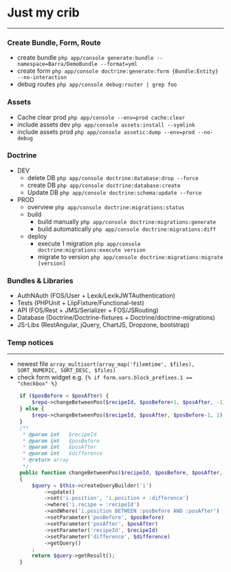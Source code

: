# Just my crib
---

### Create Bundle, Form, Route
* create bundle       `php app/console generate:bundle --namespace=Barra/DemoBundle --format=yml`
* create form         `php app/console doctrine:generate:form {Bundle:Entity} --no-interaction`
* debug routes        `php app/console debug:router | grep foo`

### Assets
* Cache clear prod    `php app/console --env=prod cache:clear`
* include assets dev  `php app/console assets:install --symlink`
* include assets prod `php app/console assetic:dump --env=prod --no-debug`

### Doctrine
* DEV
  * delete DB           `php app/console doctrine:database:drop --force`
  * create DB           `php app/console doctrine:database:create`
  * Update DB           `php app/console doctrine:schema:update --force`
* PROD
  * overview            `php app/console doctrine:migrations:status`
  * build 
    * build manually      `php app/console doctrine:migrations:generate`
    * build automatically `php app/console doctrine:migrations:diff`
  * deploy
    * execute 1 migration `php app/console doctrine:migrations:execute version`
    * migrate to version  `php app/console doctrine:migrations:migrate [version]`

### Bundles & Libraries
* AuthNAuth           (FOS/User + Lexik/LexikJWTAuthentication)
* Tests               (PHPUnit + LiipFixture/Functional-test)
* API                 (FOS/Rest + JMS/Serializer + FOS/JSRouting)
* Database            (Doctrine/Doctrine-fixtures + Doctrine/doctrine-migrations)
* JS-Libs             (RestAngular, jQuery, ChartJS, Dropzone, bootstrap)


### Temp notices
---
* newest file            `array_multisort(array_map('filemtime', $files), SORT_NUMERIC, SORT_DESC, $files)`
* check form widget e.g. `{% if form.vars.block_prefixes.1 == "checkbox" %}`


```php
    if ($posBefore < $posAfter) {
        $repo->changeBetweenPos($recipeId, $posBefore+1, $posAfter, -1);
    } else {
        $repo->changeBetweenPos($recipeId, $posAfter, $posBefore-1, 1);
    }
    /**
     * @param int   $recipeId
     * @param int   $posBefore
     * @param int   $posAfter
     * @param int   $difference
     * @return array
     */
    public function changeBetweenPos($recipeId, $posBefore, $posAfter, $difference)
    {
        $query = $this->createQueryBuilder('i')
            ->update()
            ->set('i.position', 'i.position + :difference')
            ->where('i.recipe = :recipeId')
            ->andWhere('i.position BETWEEN :posBefore AND :posAfter')
            ->setParameter('posBefore', $posBefore)
            ->setParameter('posAfter', $posAfter)
            ->setParameter('recipeId', $recipeId)
            ->setParameter('difference', $difference)
            ->getQuery()
        ;
        return $query->getResult();
    }
```